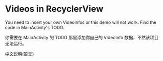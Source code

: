 # Videos in RecyclerView
You need to insert your own VideoInfos or this demo will not work. Find the code in MainActivity's TODO.

你需要在 MainActivity 的 TODO 那里添加你自己的 VideoInfo 数据，不然该项目无法运行。

[中文说明(暂无)]()
